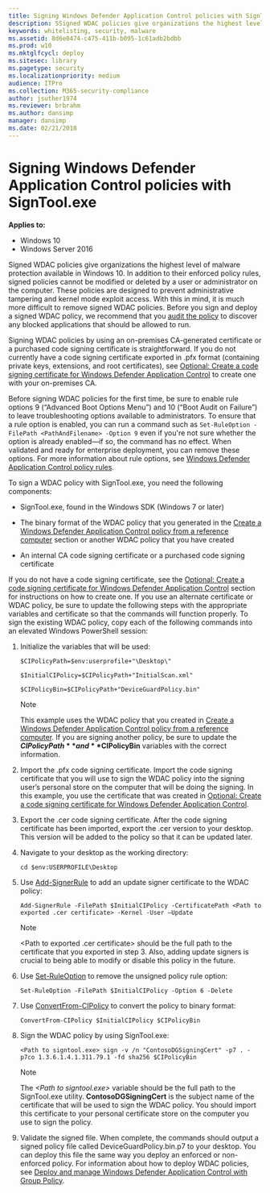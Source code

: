 ```yaml
---
title: Signing Windows Defender Application Control policies with SignTool.exe  (Windows 10)
description: SSigned WDAC policies give organizations the highest level of malware protection available in Windows 10. 
keywords: whitelisting, security, malware
ms.assetid: 8d6e0474-c475-411b-b095-1c61adb2bdbb
ms.prod: w10
ms.mktglfcycl: deploy
ms.sitesec: library
ms.pagetype: security
ms.localizationpriority: medium
audience: ITPro
ms.collection: M365-security-compliance
author: jsuther1974
ms.reviewer: brbrahm
ms.author: dansimp
manager: dansimp
ms.date: 02/21/2018
---
```


# Signing Windows Defender Application Control policies with SignTool.exe 

**Applies to:**

-   Windows 10
-   Windows Server 2016

Signed WDAC policies give organizations the highest level of malware protection available in Windows 10. 
In addition to their enforced policy rules, signed policies cannot be modified or deleted by a user or administrator on the computer. 
These policies are designed to prevent administrative tampering and kernel mode exploit access. 
With this in mind, it is much more difficult to remove signed WDAC policies. 
Before you sign and deploy a signed WDAC policy, we recommend that you [audit the policy](audit-windows-defender-application-control-policies.md) to discover any blocked applications that should be allowed to run. 

Signing WDAC policies by using an on-premises CA-generated certificate or a purchased code signing certificate is straightforward. 
If you do not currently have a code signing certificate exported in .pfx format (containing private keys, extensions, and root certificates), see [Optional: Create a code signing certificate for Windows Defender Application Control](create-code-signing-cert-for-windows-defender-application-control.md) to create one with your on-premises CA. 

Before signing WDAC policies for the first time, be sure to enable rule options 9 (“Advanced Boot Options Menu”) and 10 (“Boot Audit on Failure”) to leave troubleshooting options available to administrators. To ensure that a rule option is enabled, you can run a command such as `Set-RuleOption -FilePath <PathAndFilename> -Option 9` even if you're not sure whether the option is already enabled—if so, the command has no effect. When validated and ready for enterprise deployment, you can remove these options. For more information about rule options, see [Windows Defender Application Control policy rules](select-types-of-rules-to-create.md).

To sign a WDAC policy with SignTool.exe, you need the following components:

-   SignTool.exe, found in the Windows SDK (Windows 7 or later)

-   The binary format of the WDAC policy that you generated in the [Create a Windows Defender Application Control policy from a reference computer](create-initial-default-policy.md) section or another WDAC policy that you have created

-   An internal CA code signing certificate or a purchased code signing certificate

If you do not have a code signing certificate, see the [Optional: Create a code signing certificate for Windows Defender Application Control](create-code-signing-cert-for-windows-defender-application-control.md) section for instructions on how to create one. If you use an alternate certificate or WDAC policy, be sure to update the following steps with the appropriate variables and certificate so that the commands will function properly. To sign the existing WDAC policy, copy each of the following commands into an elevated Windows PowerShell session:

1. Initialize the variables that will be used:

   `$CIPolicyPath=$env:userprofile+"\Desktop\"`
    
   `$InitialCIPolicy=$CIPolicyPath+"InitialScan.xml"`
    
   `$CIPolicyBin=$CIPolicyPath+"DeviceGuardPolicy.bin"`

   > [!NOTE]
   > This example uses the WDAC policy that you created in [Create a Windows Defender Application Control policy from a reference computer](create-initial-default-policy.md). If you are signing another policy, be sure to update the **$CIPolicyPath** and **$CIPolicyBin** variables with the correct information.

2. Import the .pfx code signing certificate. Import the code signing certificate that you will use to sign the WDAC policy into the signing user’s personal store on the computer that will be doing the signing. In this example, you use the certificate that was created in [Optional: Create a code signing certificate for Windows Defender Application Control](create-code-signing-cert-for-windows-defender-application-control.md).

3. Export the .cer code signing certificate. After the code signing certificate has been imported, export the .cer version to your desktop. This version will be added to the policy so that it can be updated later.

4. Navigate to your desktop as the working directory:

   `cd $env:USERPROFILE\Desktop`

5. Use [Add-SignerRule](https://docs.microsoft.com/powershell/module/configci/add-signerrule) to add an update signer certificate to the WDAC policy:

   `Add-SignerRule -FilePath $InitialCIPolicy -CertificatePath <Path to exported .cer certificate> -Kernel -User –Update`

   > [!NOTE]
   > \<Path to exported .cer certificate> should be the full path to the certificate that you exported in   step 3.
   Also, adding update signers is crucial to being able to modify or disable this policy in the future. 

6. Use [Set-RuleOption](https://docs.microsoft.com/powershell/module/configci/set-ruleoption) to remove the unsigned policy rule option:

   `Set-RuleOption -FilePath $InitialCIPolicy -Option 6 -Delete`

7. Use [ConvertFrom-CIPolicy](https://docs.microsoft.com/powershell/module/configci/convertfrom-cipolicy) to convert the policy to binary format:

   `ConvertFrom-CIPolicy $InitialCIPolicy $CIPolicyBin`

8. Sign the WDAC policy by using SignTool.exe:

   `<Path to signtool.exe> sign -v /n "ContosoDGSigningCert" -p7 . -p7co 1.3.6.1.4.1.311.79.1 -fd sha256 $CIPolicyBin`

   > [!NOTE]
   > The *&lt;Path to signtool.exe&gt;* variable should be the full path to the SignTool.exe utility. **ContosoDGSigningCert** is the subject name of the certificate that will be used to sign the WDAC policy. You should import this certificate to your personal certificate store on the computer you use to sign the policy.

9. Validate the signed file. When complete, the commands should output a signed policy file called DeviceGuardPolicy.bin.p7 to your desktop. You can deploy this file the same way you deploy an enforced or non-enforced policy. For information about how to deploy WDAC policies, see [Deploy and manage Windows Defender Application Control with Group Policy](deploy-windows-defender-application-control-policies-using-group-policy.md).

